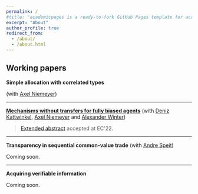 ```yaml
---
permalink: /
#title: "academicpages is a ready-to-fork GitHub Pages template for academic personal websites"
excerpt: "About"
author_profile: true
redirect_from:
  - /about/
  - /about.html
---
```




<!-- [CV](http://academicpages.github.io/files/paper1.pdf) -->

<!-- <h2>Publications</h2>

---
**Project 1**
(with [me](http://jpreusser.github.io))
<details>
  <summary>Abstract</summary>

  We do this and that, and a bit of something else.
</details>
---

---
**Project 1**
(with [me](http://jpreusser.github.io))
<details>
<summary>Abstract</summary>

We do this and that, and a bit of something else.
</details>
--- -->

<h2>Working papers</h2>

**Simple allocation with correlated types**
<!-- **[Simple allocation with correlated types](http://jpreusser.github.io/files/simple_allocation_july_2022.pdf)** -->
(with [Axel Niemeyer](https://www.bgse.uni-bonn.de/en/people/student-directory/2018/axel-niemeyer))

<!-- <details>
  <summary>Abstract</summary>
    A principal allocates a single indivisible object to one of $n$ agents who all want it.
    The agents have private information that is valuable to the principal.
    In particular, each agent may have information about the principal's payoff from allocating to the others.
    Without using monetary transfers, the principal designs a dominant-strategy IC mechanism.
    Our main results make a case for *jury mechanisms*.
    Such a mechanism splits the agents into a set of jurors and a set of candidates.
    The jury decides which of the candidates wins the object. Jury mechanisms are optimal within a restricted set of mechanisms, and approximately optimal in symmetric environments with many agents.
    In general, exactly-optimal DIC mechanisms may require the principal to commit to random allocations.
</details> -->

---

**[Mechanisms without transfers for fully biased agents](http://jpreusser.github.io/files/2205.10910.pdf)**
(with [Deniz Kattwinkel](https://sites.google.com/view/kattwinkel), [Axel Niemeyer](https://www.bgse.uni-bonn.de/en/people/student-directory/2018/axel-niemeyer) and [Alexander Winter](https://www.bgse.uni-bonn.de/en/people/student-directory/2018/alexander-winter))

> [Extended abstract](https://dl.acm.org/doi/10.1145/3490486.3538317) accepted at EC'22.

<!-- <details>
  <summary>Abstract</summary>
    A principal must decide between two options. Which one she prefers depends on the private information of two agents. One agent always prefers the first option; the other always prefers the second. Transfers are infeasible. One application of this setting is the efficient division of a fixed budget between two competing departments. We first characterize all implementable mechanisms under arbitrary correlation. Second, we study when there exists a mechanism that yields the principal a higher payoff than she could receive by choosing the ex-ante optimal decision without consulting the agents. In the budget example, such a profitable mechanism exists if and only if the information of one department is also relevant for the expected returns of the other department. We generalize this insight to derive necessary and sufficient conditions for the existence of a profitable mechanism in the $n$-agent allocation problem with independent types.
</details> -->

---

**Transparency in sequential common-value trade**
(with [Andre Speit](https://sites.google.com/view/andrespeit))

Coming soon.

---

**Acquiring verifiable information**

Coming soon.
